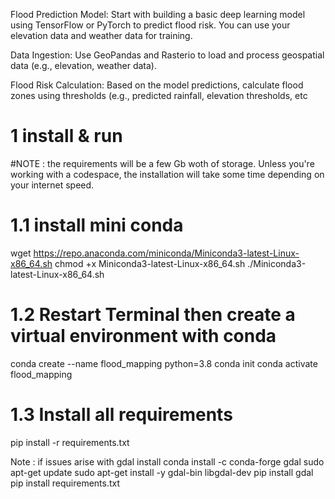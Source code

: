 








Flood Prediction Model: Start with building a basic deep learning model using TensorFlow or PyTorch to predict flood risk. You can use your elevation data and weather data for training.

Data Ingestion: Use GeoPandas and Rasterio to load and process geospatial data (e.g., elevation, weather data).

Flood Risk Calculation: Based on the model predictions, calculate flood zones using thresholds (e.g., predicted rainfall, elevation thresholds, etc



# 1 install & run

#NOTE : the requirements will be a few Gb woth of storage. Unless you're working with a codespace, the installation will take some time depending on your internet speed.
# 1.1 install mini conda
wget https://repo.anaconda.com/miniconda/Miniconda3-latest-Linux-x86_64.sh
chmod +x Miniconda3-latest-Linux-x86_64.sh
./Miniconda3-latest-Linux-x86_64.sh

# 1.2 Restart Terminal then create a virtual environment with conda 
conda create --name flood_mapping python=3.8
conda init
conda activate flood_mapping

# 1.3 Install all requirements 
pip install -r requirements.txt

Note : if issues arise with gdal install
conda install -c conda-forge gdal
sudo apt-get update
sudo apt-get install -y gdal-bin libgdal-dev
pip install gdal
pip install requirements.txt




